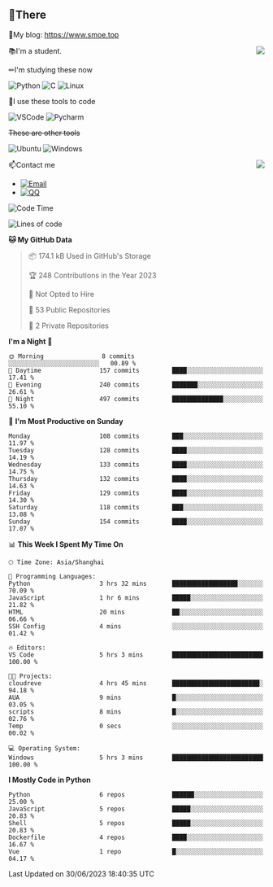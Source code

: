 
## 👏There

📰My blog: https://www.smoe.top

<img align="right" src="https://github-readme-stats.vercel.app/api/top-langs/?username=AkashiCoin"/>


📚I'm a student.

✏I'm studying these now

![Python](https://img.shields.io/badge/-Python-blue?style=flat-square&logo=Python&logoColor=fff)
![C](https://img.shields.io/badge/-C-585858?style=flat-square&logo=C&logoColor=fff)
![Linux](https://img.shields.io/badge/-Linux-black?style=flat-square&logo=Linux&logoColor=fff)

🔨I use these tools to code

![VSCode](https://img.shields.io/badge/-VSCode-blue?style=flat-square&logo=visualstudiocode&logoColor=fff)
![Pycharm](https://img.shields.io/badge/-Pycharm-green?style=flat-square&logo=pycharm&logoColor=fff)

 ~~These are other tools~~

![Ubuntu](https://img.shields.io/badge/-Ubuntu-orange?style=flat-square&logo=Ubuntu&logoColor=fff)
![Windows](https://img.shields.io/badge/-Windows-blue?style=flat-square&logo=Windows&logoColor=fff)

<img align="right" src="https://github-readme-stats.vercel.app/api?username=AkashiCoin" />


📫Contact me

* [![Email](https://img.shields.io/badge/Email-l1040186796@gmail.com-1?style=social&logoColor=fff)](mailto:l1040186796@gmail.com)
* [![QQ](https://img.shields.io/badge/QQ-1040186796-1?style=social&logoColor=fff)](tencent://AddContact/?fromId=45&fromSubId=1&subcmd=all&uin=1040186796&website=www.oicqzone.com)

<!--START_SECTION:waka-->
![Code Time](http://img.shields.io/badge/Code%20Time-804%20hrs%203%20mins-blue)

![Lines of code](https://img.shields.io/badge/From%20Hello%20World%20I%27ve%20Written-243.0%20thousand%20lines%20of%20code-blue)

**🐱 My GitHub Data** 

> 📦 174.1 kB Used in GitHub's Storage 
 > 
> 🏆 248 Contributions in the Year 2023
 > 
> 🚫 Not Opted to Hire
 > 
> 📜 53 Public Repositories 
 > 
> 🔑 2 Private Repositories 
 > 
**I'm a Night 🦉** 

```text
🌞 Morning                8 commits           ░░░░░░░░░░░░░░░░░░░░░░░░░   00.89 % 
🌆 Daytime                157 commits         ████░░░░░░░░░░░░░░░░░░░░░   17.41 % 
🌃 Evening                240 commits         ███████░░░░░░░░░░░░░░░░░░   26.61 % 
🌙 Night                  497 commits         ██████████████░░░░░░░░░░░   55.10 % 
```
📅 **I'm Most Productive on Sunday** 

```text
Monday                   108 commits         ███░░░░░░░░░░░░░░░░░░░░░░   11.97 % 
Tuesday                  128 commits         ████░░░░░░░░░░░░░░░░░░░░░   14.19 % 
Wednesday                133 commits         ████░░░░░░░░░░░░░░░░░░░░░   14.75 % 
Thursday                 132 commits         ████░░░░░░░░░░░░░░░░░░░░░   14.63 % 
Friday                   129 commits         ████░░░░░░░░░░░░░░░░░░░░░   14.30 % 
Saturday                 118 commits         ███░░░░░░░░░░░░░░░░░░░░░░   13.08 % 
Sunday                   154 commits         ████░░░░░░░░░░░░░░░░░░░░░   17.07 % 
```


📊 **This Week I Spent My Time On** 

```text
🕑︎ Time Zone: Asia/Shanghai

💬 Programming Languages: 
Python                   3 hrs 32 mins       ██████████████████░░░░░░░   70.09 % 
JavaScript               1 hr 6 mins         █████░░░░░░░░░░░░░░░░░░░░   21.82 % 
HTML                     20 mins             ██░░░░░░░░░░░░░░░░░░░░░░░   06.66 % 
SSH Config               4 mins              ░░░░░░░░░░░░░░░░░░░░░░░░░   01.42 % 

🔥 Editors: 
VS Code                  5 hrs 3 mins        █████████████████████████   100.00 % 

🐱‍💻 Projects: 
cloudreve                4 hrs 45 mins       ████████████████████████░   94.18 % 
AUA                      9 mins              █░░░░░░░░░░░░░░░░░░░░░░░░   03.05 % 
scripts                  8 mins              █░░░░░░░░░░░░░░░░░░░░░░░░   02.76 % 
Temp                     0 secs              ░░░░░░░░░░░░░░░░░░░░░░░░░   00.02 % 

💻 Operating System: 
Windows                  5 hrs 3 mins        █████████████████████████   100.00 % 
```

**I Mostly Code in Python** 

```text
Python                   6 repos             ██████░░░░░░░░░░░░░░░░░░░   25.00 % 
JavaScript               5 repos             █████░░░░░░░░░░░░░░░░░░░░   20.83 % 
Shell                    5 repos             █████░░░░░░░░░░░░░░░░░░░░   20.83 % 
Dockerfile               4 repos             ████░░░░░░░░░░░░░░░░░░░░░   16.67 % 
Vue                      1 repo              █░░░░░░░░░░░░░░░░░░░░░░░░   04.17 % 
```




 Last Updated on 30/06/2023 18:40:35 UTC
<!--END_SECTION:waka-->
